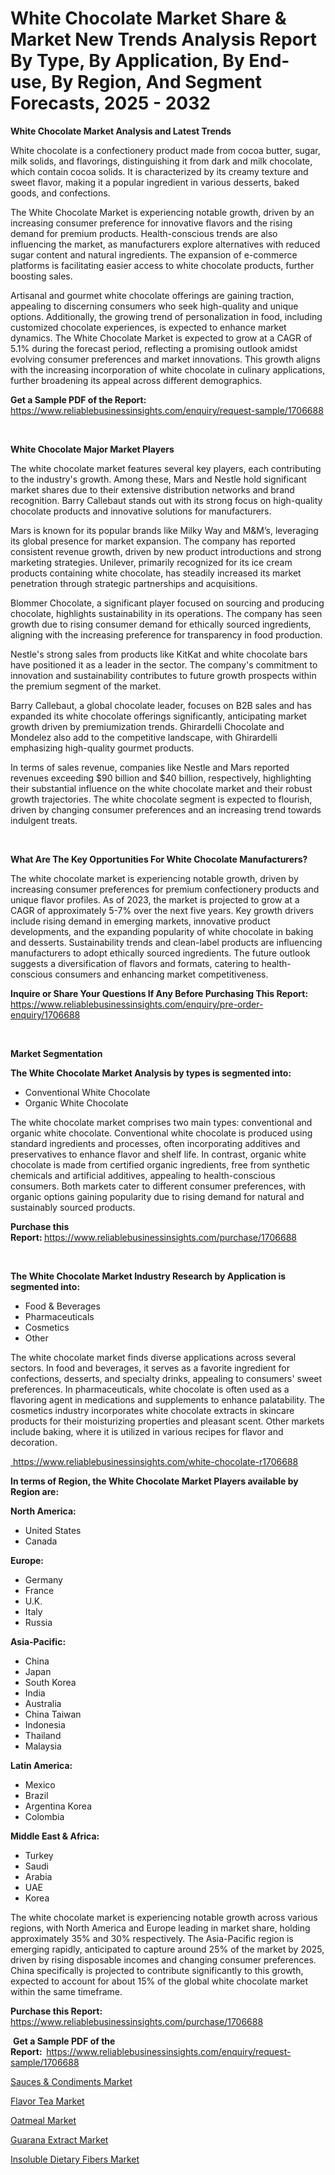 <p><h1>White Chocolate Market Share & Market New Trends Analysis Report By Type, By Application, By End-use, By Region, And Segment Forecasts, 2025 - 2032</h1></p><p><strong>White Chocolate Market Analysis and Latest Trends</strong></p>
<p><p>White chocolate is a confectionery product made from cocoa butter, sugar, milk solids, and flavorings, distinguishing it from dark and milk chocolate, which contain cocoa solids. It is characterized by its creamy texture and sweet flavor, making it a popular ingredient in various desserts, baked goods, and confections.</p><p>The White Chocolate Market is experiencing notable growth, driven by an increasing consumer preference for innovative flavors and the rising demand for premium products. Health-conscious trends are also influencing the market, as manufacturers explore alternatives with reduced sugar content and natural ingredients. The expansion of e-commerce platforms is facilitating easier access to white chocolate products, further boosting sales.</p><p>Artisanal and gourmet white chocolate offerings are gaining traction, appealing to discerning consumers who seek high-quality and unique options. Additionally, the growing trend of personalization in food, including customized chocolate experiences, is expected to enhance market dynamics. The White Chocolate Market is expected to grow at a CAGR of 5.1% during the forecast period, reflecting a promising outlook amidst evolving consumer preferences and market innovations. This growth aligns with the increasing incorporation of white chocolate in culinary applications, further broadening its appeal across different demographics.</p></p>
<p><strong>Get a Sample PDF of the Report:&nbsp;</strong> <a href="https://www.reliablebusinessinsights.com/enquiry/request-sample/1706688?utm_campaign=1873&utm_medium=2&utm_source=Github&utm_content=ia&utm_term=07042025&utm_id=white-chocolate">https://www.reliablebusinessinsights.com/enquiry/request-sample/1706688</a></p>
<p>&nbsp;</p>
<p><strong>White Chocolate Major Market Players</strong></p>
<p><p>The white chocolate market features several key players, each contributing to the industry's growth. Among these, Mars and Nestle hold significant market shares due to their extensive distribution networks and brand recognition. Barry Callebaut stands out with its strong focus on high-quality chocolate products and innovative solutions for manufacturers.</p><p>Mars is known for its popular brands like Milky Way and M&M’s, leveraging its global presence for market expansion. The company has reported consistent revenue growth, driven by new product introductions and strong marketing strategies. Unilever, primarily recognized for its ice cream products containing white chocolate, has steadily increased its market penetration through strategic partnerships and acquisitions.</p><p>Blommer Chocolate, a significant player focused on sourcing and producing chocolate, highlights sustainability in its operations. The company has seen growth due to rising consumer demand for ethically sourced ingredients, aligning with the increasing preference for transparency in food production.</p><p>Nestle's strong sales from products like KitKat and white chocolate bars have positioned it as a leader in the sector. The company's commitment to innovation and sustainability contributes to future growth prospects within the premium segment of the market.</p><p>Barry Callebaut, a global chocolate leader, focuses on B2B sales and has expanded its white chocolate offerings significantly, anticipating market growth driven by premiumization trends. Ghirardelli Chocolate and Mondelez also add to the competitive landscape, with Ghirardelli emphasizing high-quality gourmet products.</p><p>In terms of sales revenue, companies like Nestle and Mars reported revenues exceeding $90 billion and $40 billion, respectively, highlighting their substantial influence on the white chocolate market and their robust growth trajectories. The white chocolate segment is expected to flourish, driven by changing consumer preferences and an increasing trend towards indulgent treats.</p></p>
<p>&nbsp;</p>
<p><strong>What Are The Key Opportunities For White Chocolate Manufacturers?</strong></p>
<p><p>The white chocolate market is experiencing notable growth, driven by increasing consumer preferences for premium confectionery products and unique flavor profiles. As of 2023, the market is projected to grow at a CAGR of approximately 5-7% over the next five years. Key growth drivers include rising demand in emerging markets, innovative product developments, and the expanding popularity of white chocolate in baking and desserts. Sustainability trends and clean-label products are influencing manufacturers to adopt ethically sourced ingredients. The future outlook suggests a diversification of flavors and formats, catering to health-conscious consumers and enhancing market competitiveness.</p></p>
<p><strong>Inquire or Share Your Questions If Any Before Purchasing This Report:</strong> <a href="https://www.reliablebusinessinsights.com/enquiry/pre-order-enquiry/1706688?utm_campaign=1873&utm_medium=2&utm_source=Github&utm_content=ia&utm_term=07042025&utm_id=white-chocolate">https://www.reliablebusinessinsights.com/enquiry/pre-order-enquiry/1706688</a></p>
<p>&nbsp;</p>
<p><strong>Market Segmentation</strong></p>
<p><strong>The White Chocolate Market Analysis by types is segmented into:</strong></p>
<p><ul><li>Conventional White Chocolate</li><li>Organic White Chocolate</li></ul></p>
<p><p>The white chocolate market comprises two main types: conventional and organic white chocolate. Conventional white chocolate is produced using standard ingredients and processes, often incorporating additives and preservatives to enhance flavor and shelf life. In contrast, organic white chocolate is made from certified organic ingredients, free from synthetic chemicals and artificial additives, appealing to health-conscious consumers. Both markets cater to different consumer preferences, with organic options gaining popularity due to rising demand for natural and sustainably sourced products.</p></p>
<p><strong>Purchase this Report:&nbsp;</strong><a href="https://www.reliablebusinessinsights.com/purchase/1706688?utm_campaign=1873&utm_medium=2&utm_source=Github&utm_content=ia&utm_term=07042025&utm_id=white-chocolate">https://www.reliablebusinessinsights.com/purchase/1706688</a></p>
<p>&nbsp;</p>
<p><strong>The White Chocolate Market Industry Research by Application is segmented into:</strong></p>
<p><ul><li>Food & Beverages</li><li>Pharmaceuticals</li><li>Cosmetics</li><li>Other</li></ul></p>
<p><p>The white chocolate market finds diverse applications across several sectors. In food and beverages, it serves as a favorite ingredient for confections, desserts, and specialty drinks, appealing to consumers' sweet preferences. In pharmaceuticals, white chocolate is often used as a flavoring agent in medications and supplements to enhance palatability. The cosmetics industry incorporates white chocolate extracts in skincare products for their moisturizing properties and pleasant scent. Other markets include baking, where it is utilized in various recipes for flavor and decoration.</p></p>
<p><a href="https://www.reliablebusinessinsights.com/white-chocolate-r1706688?utm_campaign=1873&utm_medium=2&utm_source=Github&utm_content=ia&utm_term=07042025&utm_id=white-chocolate">&nbsp;https://www.reliablebusinessinsights.com/white-chocolate-r1706688</a></p>
<p><strong>In terms of Region, the White Chocolate Market Players available by Region are:</strong></p>
<p>
    <p> <strong> North America: </strong>
        <ul>
            <li>United States</li>
            <li>Canada</li>
        </ul>
        </p> 
    <p> <strong> Europe: </strong>
        <ul>
            <li>Germany</li>
            <li>France</li>
            <li>U.K.</li>
            <li>Italy</li>
            <li>Russia</li>
        </ul>
        </p> 
    <p> <strong> Asia-Pacific: </strong>
        <ul>
            <li>China</li>
            <li>Japan</li>
            <li>South Korea</li>
            <li>India</li>
            <li>Australia</li>
            <li>China Taiwan</li>
            <li>Indonesia</li>
            <li>Thailand</li>
            <li>Malaysia</li>
        </ul>
        </p> 
    <p> <strong> Latin America: </strong>
        <ul>
            <li>Mexico</li>
            <li>Brazil</li>
            <li>Argentina Korea</li>
            <li>Colombia</li>
        </ul>
        </p> 
    <p> <strong> Middle East & Africa: </strong>
        <ul>
            <li>Turkey</li>
            <li>Saudi</li>
            <li>Arabia</li>
            <li>UAE</li>
            <li>Korea</li>
        </ul>
    </p>
    </p>
<p><p>The white chocolate market is experiencing notable growth across various regions, with North America and Europe leading in market share, holding approximately 35% and 30% respectively. The Asia-Pacific region is emerging rapidly, anticipated to capture around 25% of the market by 2025, driven by rising disposable incomes and changing consumer preferences. China specifically is projected to contribute significantly to this growth, expected to account for about 15% of the global white chocolate market within the same timeframe.</p></p>
<p><strong>Purchase this Report: </strong><a href="https://www.reliablebusinessinsights.com/purchase/1706688?utm_campaign=1873&utm_medium=2&utm_source=Github&utm_content=ia&utm_term=07042025&utm_id=white-chocolate">https://www.reliablebusinessinsights.com/purchase/1706688</a></p>
<p>&nbsp;<strong>Get a Sample PDF of the Report:&nbsp;&nbsp;</strong><a href="https://www.reliablebusinessinsights.com/enquiry/request-sample/1706688?utm_campaign=1873&utm_medium=2&utm_source=Github&utm_content=ia&utm_term=07042025&utm_id=white-chocolate">https://www.reliablebusinessinsights.com/enquiry/request-sample/1706688</a></p>
<p><strong></strong></p>
<p><p><a href="https://github.com/safurdorthu8/Market-Research-Report-List-1/blob/main/sauces-condiments-market.md?utm_campaign=1873&utm_medium=2&utm_source=Github&utm_content=ia&utm_term=07042025&utm_id=white-chocolate">Sauces & Condiments Market</a></p><p><a href="https://github.com/achilekirwan/Market-Research-Report-List-1/blob/main/flavor-tea-market.md?utm_campaign=1873&utm_medium=2&utm_source=Github&utm_content=ia&utm_term=07042025&utm_id=white-chocolate">Flavor Tea Market</a></p><p><a href="https://github.com/bettysbozer/Market-Research-Report-List-1/blob/main/oatmeal-market.md?utm_campaign=1873&utm_medium=2&utm_source=Github&utm_content=ia&utm_term=07042025&utm_id=white-chocolate">Oatmeal Market</a></p><p><a href="https://github.com/pupunhez/Market-Research-Report-List-1/blob/main/guarana-extract-market.md?utm_campaign=1873&utm_medium=2&utm_source=Github&utm_content=ia&utm_term=07042025&utm_id=white-chocolate">Guarana Extract Market</a></p><p><a href="https://github.com/roceljiabur/Market-Research-Report-List-1/blob/main/insoluble-dietary-fibers-market.md?utm_campaign=1873&utm_medium=2&utm_source=Github&utm_content=ia&utm_term=07042025&utm_id=white-chocolate">Insoluble Dietary Fibers Market</a></p></p>